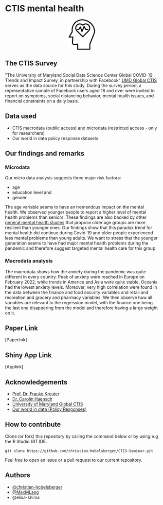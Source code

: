 # CTIS mental health
<p align="center">
<img src="shiny/ctis-app/www/icon.png" width="100" height="100" class="center">
</p>

## The CTIS Survey
"The University of Maryland Social Data Science Center Global COVID-19 Trends and Impact Survey, in partnership with Facebook" [UMD Global CTIS](https://covidmap.umd.edu/) serves as the data source for this study. During the survey period, a representative sample of Facebook users aged 18 and over were invited to report on symptoms, social distancing behavior, mental health issues, and financial constraints on a daily basis.

## Data used
* CTIS macrodata (public access) and microdata (restricted access - only for researchers)
* Our world in data policy response datasets

## Our findings and remarks

### Microdata
Our micro data analysis suggests three major risk factors: 
* age
* education level and
* gender.  

The age variable seems to have an tremendous impact on the mental health. We observed younger people to report a higher level of mental health problems than seniors. These findings are also backed by other [general mental health studies](https://pubmed.ncbi.nlm.nih.gov/27561149/) that propose older age groups are more resilient than younger ones. Our findings show that this paradox trend for mental health did continue during Covid-19 and older people experienced less mental problems than young adults. We want to stress that the younger generation seems to have had major mental health problems during the pandemic and therefore suggest targeted mental health care for this group. 

### Macrodata analysis
The macrodata shows how the anxiety during the pandemic was quite different in every country. Peak of anxiety were reached in Europe on February 2022, while trends in America and Asia were quite stable. Oceania had the lowest anxiety levels. 
Moreover, very high correlation were found in the data between the finance and food security variables and retail and recreation and grocery and pharmacy variables. 
We then observe how all variables are relevant to the regression model, with the finance one being the last one disappering from the model and therefore having a large weight on it. 

## Paper Link
[Paperlink]

## Shiny App Link
[Applink]

## Acknowledgements
- [Prof. Dr. Frauke Kreuter](https://www.soda.statistik.uni-muenchen.de/people/professors/kreuter1/index.html)
- [Dr. Carolin Haensch](https://www.soda.statistik.uni-muenchen.de/people/employees/haensch/index.html) 
- [University of Maryland Global CTIS](https://covidmap.umd.edu/)
- [Our world in data (Policy Responses)](https://ourworldindata.org/policy-responses-covid)

## How to contribute
Clone (or fork) this repository by calling the command below or by using e.g the R Studio GIT IDE.
```
git clone https://github.com/christian-hobelsberger/CTIS-Seminar.git
```

Feel free to open an issue or a pull request to our current repository.

## Authors

- [@christian-hobelsberger](https://www.github.com/christian-hobelsberger)
- [@MaxMLang](https://www.github.com/MaxMLang)
- @elisa-shima



